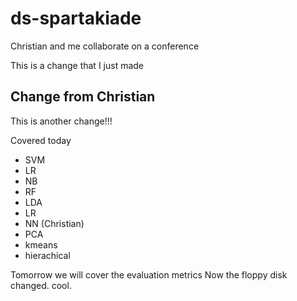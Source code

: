 # ds-spartakiade
Christian and me collaborate on a conference

This is a change that I just made

## Change from Christian

This is another change!!!

Covered today

- SVM
- LR
- NB
- RF
- LDA
- LR
- NN (Christian)
- PCA
- kmeans
- hierachical

Tomorrow we will cover the evaluation metrics
Now the floppy disk changed. cool.
